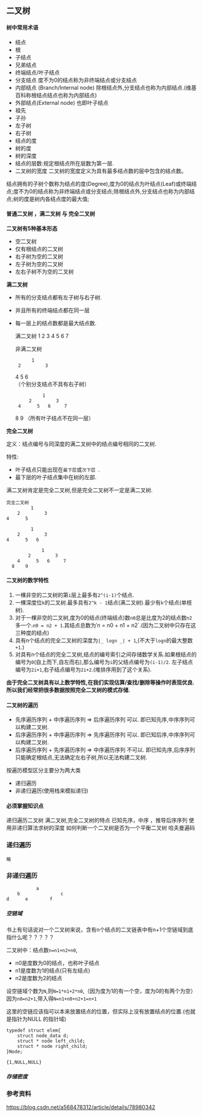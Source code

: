 ## 二叉树

#### 树中常用术语

 - 结点
 - 根
 - 子结点
 - 兄弟结点
 - 终端结点/叶子结点
 - 分支结点 度不为0的结点称为非终端结点或分支结点 
 - 内部结点 (Branch/Internal node) 除根结点外,分支结点也称为内部结点.(维基百科称根结点结点也称为内部结点) 
 - 外部结点(External node) 也即叶子结点
 - 祖先
 - 子孙
 - 左子树
 - 右子树
 - 结点的度
 - 树的度
 - 树的深度
 - 结点的层数:规定根结点所在层数为第一层.
  - 二叉树的宽度 二叉树的宽度定义为具有最多结点数的层中包含的结点数。
 
 
 结点拥有的子树个数称为结点的度(Degree),度为0的结点为叶结点(Leaf)或终端结点;度不为0的结点称为非终端结点或分支结点;除根结点外,分支结点也称为内部结点;树的度是树内各结点度的最大值;
 
#### 普通二叉树 ，满二叉树 与 完全二叉树 

**二叉树有5种基本形态**

 - 空二叉树 
 - 仅有根结点的二叉树
 - 右子树为空的二叉树
 - 左子树为空的二叉树
 - 左右子树不为空的二叉树

**满二叉树** 
 
 - 所有的分支结点都有左子树与右子树.
 - 并且所有的终端结点都在同一层
 - 每一层上的结点数都是最大结点数.

    满二叉树
             1 
        2         3
    4      5   6     7
  
    非满二叉树
    
    
             1 
        2         3
    4      5   6     
    （个别分支结点不具有右子树）
    
                 1 
            2         3
        4      5   6     7
      8    9
    （所有叶子结点不在同一层）
    
**完全二叉树**  

定义：结点编号与同深度的满二叉树中的结点编号相同的二叉树.

特性: 

 - 叶子结点只能出现在`最下层`或`次下层 `.
 - 最下层的叶子结点集中在树的左部.
 
满二叉树肯定是完全二叉树,但是完全二叉树不一定是满二叉树.

    完全二叉树
             1 
        2         3
    4      5   
  
             1 
        2         3
    4      5   6     
    
                 1 
            2         3
        4      5   6     7
      8    9
      
#### 二叉树的数学特性

 1. 一棵非空的二叉树的第`i`层上最多有`2^(i-1)`个结点.
 2. 一棵深度位`k`的二叉树.最多具有`2^k - 1`结点(满二叉树).最少有`k`个结点(单枝树).
 3. 对于一棵非空的二叉树,度为0的结点(终端结点)数`n0`总是比度为2的结点数`n2`多一个.`n0 = n2 + 1`.其结点总数为‵n = n0 + n1 + n2`.(因为二叉树中只存在这三种度的结点)
 4. 具有n个结点的完全二叉树的深度为`|_ logn _| + 1`,(不大于`logn`的最大整数`+1`.)
 5. 对具有n个结点的完全二叉树,结点的编号索引之间存储数学关系.如果根结点的编号为`0`(自上而下,自左而右),那么编号为`i`的父结点编号为`(i-1)/2`.
 左子结点编号为`2i+1`,右子结点编号为`2i+2`.(堆排序用到了这个关系).

**由于完全二叉树具有以上数学特性,在我们实现估算/查找/删除等操作时表现优良.所以我们经常把很多数据按照完全二叉树的模式存储.**
    
#### 二叉树的遍历

 - 先序遍历序列 + 中序遍历序列 => 后序遍历序列   可以.   即已知先序,中序序列可以构建二叉树. 
 - 后序遍历序列 + 中序遍历序列 => 先序遍历序列   可以.   即已知后序,中序序列可以构建二叉树.
 - 后序遍历序列 + 先序遍历序列 => 中序遍历序列   不可以.  即已知先序,后序序列只能确定根结点,无法确定左右子树,所以无法构建二叉树.

按遍历模型区分主要分为两大类

 - 递归遍历
 - 非递归遍历(使用栈来模拟递归)

#### 必须掌握知识点

递归遍历二叉树
满二叉树,完全二叉树的特点
已知先序，中序 ，推导后序序列
使用非递归算法求树的深度
如何判断一个二叉树是否为一个平衡二叉树
哈夫曼遍码

### 递归遍历

    略
    
### 非递归遍历

               a
        b               c
    d      e        f

##### 空链域 

书上有句话说对一个二叉树来说，含有n个结点的二叉链表中有n+1个空链域到底指什么呢？？？？？

二叉树中：结点数`n=n1+n2+n0`,

 - n0是度数为0的结点，也称叶子结点
 - n1是度数为1的结点(只有左结点)
 - n2是度数为2的结点
 
设空链域个数为`N`,则`N=1*n1+2*n0`,（因为度为1的有一个空，度为0的有两个为空）
因为`n0=n2+1`,带入得`N=n1+n0+n2+1=n+1`

这里的空链应该指可以本来放置结点的位置，但实际上没有放置结点的位置.(也就是指针为NULL 的指针域)

    typedef struct elem{
        struct node_data d;
        struct * node left_child;
        struct * node right_child;
    }Node;

    {1,NULL,NULL}

##### 存储密度

### 参考资料

https://blog.csdn.net/a568478312/article/details/78980342
